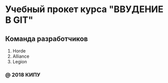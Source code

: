 # Учебный прокет курса "ВВУДЕНИЕ В GIT"

## Команда разработчиков

1. Horde
2. Alliance
3. Legion

### @ 2018 КИПУ